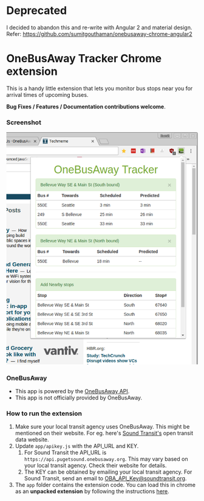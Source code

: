 Deprecated
==========
I decided to abandon this and re-write with Angular 2 and material design.
Refer: https://github.com/sumitgouthaman/onebusaway-chrome-angular2

OneBusAway Tracker Chrome extension
===================================
This is a handy little extension that lets you monitor bus stops near you for
arrival times of upcoming buses.  

**Bug Fixes / Features / Documentation contributions welcome**.

### Screenshot
![Extension popup](/screenshots/popup.png "Extension popup")

### OneBusAway
- This app is powered by the [OneBusAway API](https://onebusaway.org/).  
- This app is not officially provided by OneBusAway.  

### How to run the extension
1. Make sure your local transit agency uses OneBusAway. This might be mentioned
on their website. For eg. here's [Sound Transit's](https://www.soundtransit.org/Open-Transit-Data)
open transit data website.
1. Update `app/apikey.js` with the API_URL and KEY.
    1. For Sound Transit the API_URL is `https://api.pugetsound.onebusaway.org`.
    This may vary based on your local transit agency. Check their website for details.  
    2. The KEY can be obtained by emailing your local transit agency. For
    Sound Transit, send an email to [OBA_API_Key@soundtransit.org](mailto:OBA_API_Key@soundtransit.org?subject=API%20Key%20request).  
1. The `app` folder contains the extension code. You can load this in chrome
as an **unpacked extension** by following the instructions [here](https://developer.chrome.com/extensions/getstarted#unpacked).  
